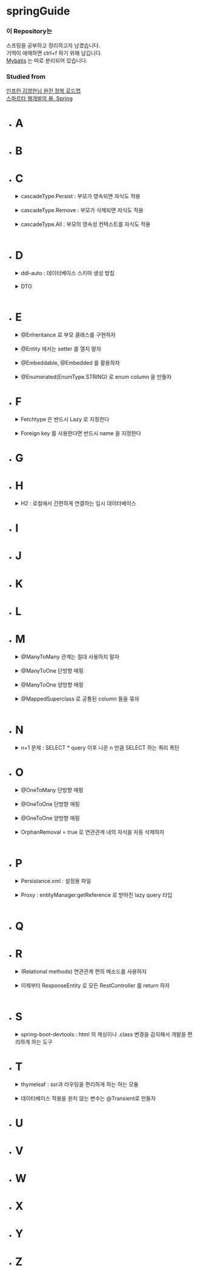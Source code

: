 # springGuide

### 이 Repository는

스프링을 공부하고 정리하고자 남겼습니다.   
기억이 애매하면 ctrl+f 하기 위해 남깁니다.   
[Mybatis](MYBATIS.md) 는 따로 분리되어 있습니다.

### Studied from

[인프런 김영한님 완전 정복 로드맵](https://www.inflearn.com/roadmaps/149)   
[스파르타 웹개발의 봄, Spring](https://spartacodingclub.kr/)

* # A
* # B
* # C
  <details>
  <summary>
  cascadeType.Persist : 부모가 영속되면 자식도 적용 
  </summary>
  <br>
  
  실제로는 반드시 부모 자식의 관계라고 생각하시기보단    
  cascadeType.Persist 가 들어간 클래스와 그 연관된 클래스 관계입니다.    
  
  @OneToMany, @ManyToOne 관계를 만든다고 가정하겠습니다.   
  CascadeType.PERSIST 를 적용하고 싶다고 생각하겠습니다.   
  여기에서 잠시 질문을 하나 드리면   
  
  @OneToMany(cascade = CascadeType.PERSIST) 가 맞을까요?      
  아니면   
  @ManyToOne(cascade = CascadeType.PERSIST) 가 맞을까요?   
  
  여기에서 정답은?   
  "전혀 상관 없다." 입니다.   
  
  @OneToMany, @ManyToOne 관계는 상관이 없습니다.   
  
  CascadeType.PERSIST 가 의미하는 바는   
  내가 쓰인 곳이 PERSIST 된다면, 연관관계의 entity 도 PERSIST 해줘 입니다.   
  
  예를 들어   
  ```java
  Parent parent = new Parent();
  parent.addChild(new Child());
  em.persist(parent);
  ```
  를 한다면, persist는 parent 하나만 적었지만   
  parent 와 child 둘다 persist 되어 저장됩니다.      
  
  ![](images/cascadeType.PERSIST.PNG)   
  
  entityManager 가 죽어가서 JPARepository 로 바꿔보면         
  ```java
  Parent parent = new Parent();
  parent.addChild(new Child());
  parentRepository.add(parent);
  ```
  가 되겠습니다.   
  
  @OneToOne, @OneToMany, @ManyToOne, 어떤 관계이든   
  persist 가 되는 객체에서 지정하여 사용할 수 있습니다.   
  
  cascadeType.Remove 만큼 조심하게 사용하실 필요는 없지만      
  단일하고 연속적으로 생성되는 entity 에 사용하면 좋을 것 같습니다.   
  생각좀 하고 살자 도형아.   
  </details>
  <br>
  
  <details>
  <summary>
  cascadeType.Remove : 부모가 삭제되면 자식도 적용
  </summary>
  <br>

  실제로는 반드시 부모 자식의 관계라고 생각하시기보단    
  cascadeType.Remove 가 들어간 클래스와 그 연관된 클래스 관계입니다.   
  
  cascadeType.Remove 는 .Persist 와 같은 맥락입니다.   
  cascadeType 가 이해가 안되신다면, 먼저 .Persist 를 보고 와주세요.   
  
  그런데 여기에서 궁굼증이 하나 생겼습니다.   
  
  ![](images/cascadeType.PERSIST.PNG)   
  
  다음과 같이 저장되어 있다고 할 때   
    
  parentClass 에서는   
  ```java
  @OneToMany(mappedBy = "parent", cascade = CascadeType.REMOVE)
  List<Child> children = new ArrayList<>();
  ```
  다음과 같이 정의되어 있다면...   
  
  A   
  ```java
  Parent parent = em.find(Parent.class, 1L);
  parent.getChildren().remove(0); 
  em.persist(parent);
  em.flush();
  em.clear();
  ```
  
  B   
  ```java
  Parent parent = em.find(Parent.class, 1L);
  // parent.getChildren().remove(0);  
  em.remove(parent);
  em.flush();
  em.clear();
  ```

  A 와 B 중에서 어떤 방법이 children 을 삭제할까요?   
  
  <br>
  직접 확인해본 결과 정답은 B 였습니다.   
  
  A 에서 삭제가 적용되길 원하신다면 orphanRemoval 을 사용하셔야 합니다.

  </details>
  <br>
  
  <details>
  <summary>
  cascadeType.All : 부모의 영속성 컨텍스트를 자식도 적용
  </summary>
  <br>
  
  위 2개 외에도 모든 cascadeType 을 자식에게 적용합니다.
  </details>
  <br>
* # D
  <details>
  <summary>
  ddl-auto : 데이터베이스 스키마 생성 방침
  </summary>
  <br>
  
  application properties 에 `spring.jpa.hibernate.ddl-auto=` 형태로 존재한다.   
  
  create : 기존 태이블 삭제 후 다시 생성   
  create-drop : create 와 같지만 종료 시점에 삭제   
  update : 변경분만 반영   
  validate : 엔티티와 테이블이 매핑되었는지 확인   
  none : 사용안함   
  
  개발 초기 단계 : create, update    
  테스트 서버 : update, validate      
  운영 서버 : validate, none   
  </details>
  <br>

  <details>
  <summary>
  DTO
  </summary>
  <br>

  data-transfer-object

  데이터가 지속적으로 변경되며 전송될 경우 사용하는 클래스입니다.

  데이터의 값들이 코드가 진행되면서 변경되며 조작되어야 할 때 사용합니다.

  `@Getter`, `@Setter` 를 포함시켜 코드가 진행되는 중 setter 를 통해 변경시킵니다.

  ```java
  @Getter
  @Setter
  public class TravelerDTO {
    private String name;
    private Integer age;
  }
  
  public class Travel {
    public void travelForYear(TravelerDTO travelerDTO){
        travelerDTO.setAge(travelerDTO.getAge() + 1);
    } 
  }
  ```

  @Setter 의 추가는 persistance 안에 들어가서 ORM 된 클래스에만 없어야 하는 것입니다.

  ORM 된 이후에 변경이 되면 db 에도 변경되기에 혼선이 생기는 것을 방지하기 위해 orm 클래스의 @Setter 를 방지하는 것입니다.
  </details>
  <br>
* # E
  <details>
  <summary>
  @Enheritance 로 부모 클래스를 구현하자
  </summary>
  <br>

  @SupperMapping 의 java 내부 구조는 같습니다.    
  Extends 를 사용해서 부모를 지정해주는 형식입니다.   
  다만 데이터베이스는 3가지로 다르게 구성할 수 있습니다.      
  이 방식들에 따라 @SuperMapping 은 3가지 전략이 있습니다.

  ### JOIN 전략
  ![](images/@SupperMapping조인전략.PNG)   
  부모 클래스 Item
  ```java
  @Entity
  @Enheritance(strategy = InheritanceType.JOINED)
  @DiscriminatorColumn
  public class Item{
    ...
  }
  ```
  자식 클래스 Album/Movie/Book
  ```java
  @Entity
  @DiscriminatorValue("A")
  public class Album extends Item{
    ...
  }
  ```
  ALBUM, MOVIE, BOOK 은 각각 ITEM 의 ID를 받아오는 것을 알 수 있습니다.

  여기에서 DTYPE 이라는 column 이 하나 존재하는데   
  이 column 은 @DiscriminatorColumn 을 추가하면 생기는    
  column 으로 자식이 어떤 class 에 속해있는지 String 으로 나타냅니다.      
  @DiscriminatorColumn 은 생략이 가능합니다.

  만약 테이블명 그대로 DTYPE 에 지정되는 것을 바꾸고 싶다면   
  @DiscriminatorValue("A")으로 직접 자식 클래스에서 구분지을 수 있습니다.

  저장은 java 에서 자식 클래스를 사용하면 부모의 parameter 에 접근할 수 있음으로
  ```java
  Album album = new Album();
  album.setName("Son lux - Bones");
  em.persist(album);
  ```
  같이 사용하시면 됩니다.

  ### SINGLE_TABLE 전략
  ![](images/@SupperMapping싱글테이블전략.PNG)   
  jpa default 전략입니다.   
  Child 와 Parent 를 단일한 테이블에 저장하는 단순한 방법입니다.   
  Join 을 하지 않아 SQL query 의 성능적 이점을 갖습니다.   
  다만 정규화 법칙을 따르지 않아 생기는 문제들도 고려해야 합니다.

  부모 클래스의 item
  ```java
  @Entity
  @Enheritance(strategy = InheritanceType.SINGLE_TABLE)
  //@DiscriminatorColumn
  public class Item{
  ...
  }
  ```
  자식 클래스의 Album/Movie/Book
  ```java
  @Entity
  @DiscriminatorValue("A")
  public class Album extends Item{
    ...
  }
  ```
  모든 내용은 위와 비슷비슷합니다.   
  그런데 여기에서 특이한 점은 `@DiscriminatorColumn` 이 없어도   
  무조건 DTYPE 의 column 이 만들어진다는 점입니다.   
  DTYPE 가 만들어지지 않는다면 어떤 자식인지를 구분하는 것이 불가능합니다.   
  물론 null 값이 어디에 들어갔는지 확인하는 방법이 있겠지만...   
  효율적인 방법이라고 보지 않습니다.   
  마지막으로 null 값들이 들어가서 DB 분들이 좋아하지 않습니다.   

  ### TABLE_PER_CLASS 전략
  ![](images/@SuperMapping테이블퍼클래스전략.PNG)      
  이 전략은 부모 테이블을 생략하고 자식 테이블에 부모 param을 모두 넣는 전략입니다.    
  부모 클래스의 item
  ```java
  @Entity
  @Enheritance(strategy = InheritanceType.SINGLE_TABLE)
  public class Item{
  ...
  }
  ```
  자식 클래스의 Album/Movie/Book
  ```java
  @Entity
  public class Album extends Item{
    ...
  }
  ```

  여기에서 주의해서 보셔야 할 점은   
  `@DiscriminatorColumn`, `@DiscriminatorValue`가 없어진다는 점입니다.   
  위의 그림을 자세히 보시면 각 child 가 테이블로 분리되어서   
  DTYPE 이 필요가 없어진다는 것을 알 수 있습니다.

  이 전략은 치명적인 단점이 있습니다.   
  한개의 id를 통해 찾으려고 한다면 3개의 테이블을 조회해야 합니다. 그래서 현업에서는 사용되지 않습니다.
  </details>
  <br/>

  <details>
  <summary>
  @Entity 에서는 setter 를 열지 말자
  </summary>
  <br>

  @Setter 가 열려 있어 너무 많은 변경 포인트가 있다면 유지보수가 어렵다   
  @Setter 는 그 의도를 파악하기 어렵다.    
  또한 객체의 일관성을 보장하기 어렵다.     
  Constructor, builder 를 최대한 활용하자.    
  가령 사용하더라도 정해진 비즈니스 로직을 짜서 규정하고 사용하자.
  </details>
  <br>
  
  <details>
  <summary>
  @Embeddable, @Embedded 를 활용하자
  </summary>
  <br>

  Entity 내부 Class 를 관계형 연결(일 대 다, 일 대 일...etc) 없이 나타낼 수 있다.   
  @Embedded 안에는 @NoArgsConstructor 가 필요하다.    
  
  Java 내에서만 적용된다   
  
  @Embeddable   
  
  ```java
  @Embeddable
  @Getter
  public class Address {
  private  String city;
  private String street;
  private String zipcode;
  }
  ``` 
  
  @Embedded
  ```java
  @NoArgsConstructor(access = AccessLevel.PROTECTED)
  @Getter
  @Entity
  public class Member {
      @Id
      @GeneratedValue(strategy = GenerationType.IDENTITY)
      @Column(name = "member_id")
      private Long id;
  
      @Column
      private String name;
  
      @Embedded
      private Address address;
  }
  ``` 
  
  Java 내에서만 적용되며 database 에 관계형으로 정의되지 않는다.    
  
  ![](images/@embedded.PNG)   

  이제 조금 더 심화된 내용으로 들어가면...   
  
  임베디드의 연관관계    
  
  ![](images/@EmbeddedMapping.PNG)    
  
  임베디드 클레스에 임베디드 클래스를 넣으면 조금 더 정리 정돈이 될 수 있습니다.          

  @Entity 안에 @Embedded 안에 @Embedded 를 넣어봅시다.

  ```java
  @Entity
  public class Parent {
  
  @Id
  @GeneratedValue
  private Long id;

  @Embedded
  private Embedable embedable;
  }
  ```
  entity

  ```java
  @NoArgsConstructor
  @Embeddable
  public class embeddable {
  
      private String jack;
  
      @Embedded
      private Embedable2 embedable2;
  }
  ```
  entity -> embedded

    ```java
  @NoArgsConstructor
  @Embeddable
  public class embeddable2 {
  
      private String shit;
  }
  ```
  entity -> embeddable -> embeddable2    

  모든 embeddable 은 반드시 @NoArgsConstructor 를 갖고 있어야 합니다.    

  이렇게 만들면     
  
  ![](images/@EmbeddedTypeJoin.PNG)    
  테이블은 이렇게 정의됩니다.   
  
  이제 entity -> embeddable -> embeddable2 관계는 가능하니...   
  entity -> embeddable -> entity2 을 구현해보겠습니다.   
  
  위의 클래스는 다 그대로 가져가는데 Embeddable2 만 좀 수정하면 됩니다.      
  
  ```java
  @NoArgsConstructor
  @AllArgsConstructor
  @Getter
  
  @Embeddable
  public class Embeddable2 {
  
  private String jack;
  
      // 위어서 추가되는 부분
      @OneToOne
      @JoinColumn(name = "ENTITY_CHILD_ID")
      private EntityChild entityChild;
  }
  ```
  
  그리고 추가되는 EntityChild Class 를 만듭니다.   
  
  ```java
  @Getter
  @NoArgsConstructor
  
  @Entity
  @Table(name = "ENTITY_CHILD")
  public class EntityChild {
  @Id
  @GeneratedValue(strategy = GenerationType.IDENTITY)
  private Long id;
  }
  ```
  
  이렇게 되면   
  ![](images/@EmbeddedEntity.PNG)   
  가 됩니다.    
  
  하면서 이상하게 query 가 테이블 명을 잘못 적어서 @Table 을 지정해줘야 했지만 
  이정도 에러들은 다 잡아내실 수 있는 분들이라 믿습니다.   
  </details>
  <br>

  <details>
  <summary>
  @Enumerated(EnumType.STRING) 로 enum column 을 만들자
  </summary>
  <br>

  반드시 EnumType.STRING 을 사용하자    
  Integer 는 enum 이 삭제/변경되었을 때 같은 숫자가 중복되어 사용된다   
  
  ```java
  enum OrderStatus {
    ORDER, CANCEL;
  }
  ```  
  
  ```java
  @Getter
  @Entity
  public class Order {
      @Id
      @GeneratedValue(strategy = GenerationType.IDENTITY)
      private Long id;
    
      @Enumerated(EnumType.STRING)
      private OrderStatus status;
  }
  ```
  </details>

* # F
  <details>
  <summary>
  Fetchtype 은 반드시 Lazy 로 지정한다
  </summary>
  <br>

  모든 연관된 테이블들이 딸려 나와서 n+1 폭탄을 맞고 싶지 않다면 lazy 로 사용하자      
  쿼리는 본인이 customize 하여 최적화 할 수 있게끔 만들어야 한다   
  
  fetchtype 을 지정하지 않은 경우   
  @ManyToOne 의 경우 FetchType 은 eager 이며   
  @OneToMany 의 경우 FetchType 은 lazy 이다.   
  
  @ManyToOne 에 주의하자.    
  
  lazy 가 설정된 이후 getter 를 사용하면 query 가 나간다.   
  
  n+1 문제는 여기에도 정리되어 있으니 확인하자.
  </details>
  <br>
  
  <details>
  <summary>
  Foreign key 를 사용한다면 반드시 name 을 지정한다
  </summary>
  <br>

  연관 관계 중 foreign key 가 생성된다면 spring 에서 임의로 이름을 만든다      
  임의로 지정된 이름은 JJ9J21D82 같은 gibberish 이기 때문에 user_account_fk 처럼 정의하자   
  
  ```java
  @JoinColumn(name = "account_id", foreignKey = @ForeignKey(name = "user_account_fk"))
  ``` 
  
  반드시 fk를 사용하지 않아도 된다.   
  조금 더 유연한 시스템을 운영하고 싶다면 fk를 사용하지 않고 연결관계를 정의만 하는 것 또한 하나의 방법이다.   
  </details>
* # G
* # H
  <details>
  <summary>
  H2 : 로컬에서 간편하게 연결하는 임시 데이터베이스

  </summary>
  <br>

    * 설치   
      우선 spring initializr 에서 h2 가 추가됬는지 확인한다.   
      [h2 설치 링크](https://www.h2database.com/html/main.html)   
      설치된 경로에서 \H2\bin 을 들어간다.   
      h2.sh 또는 bat 을 실행한다.   
      localhost:8082 를 들어간다.   
      JDBC url 을 jdbc:h2:file:~/testDB 로 바꾼다.   
      :mem 의 경우 메모리 :file 의 경우 파일 저장이다.   
      ~/의 경로는 user 에서 시작된다.   
      저장된 파일 경로 예시 : C:\Users\doe\testDB.mv.db   
      jdbc:h2:file:D:\Program Files (x86)\H2\saved\testDB 로 특정 경로를 지정해도 된다.         
      <br>

    * 연결  
      스프링과 h2의 연결은 application.properties 에서
      ```
      spring.datasource.url=jdbc:h2:tcp://localhost/~/testDB
      spring.datasource.driverClassName=org.h2.Driver
      spring.datasource.username=sa
      spring.datasource.password=
      spring.jpa.database-platform=org.hibernate.dialect.H2Dialect
      ``` 
      testDB는 사용자가 지정한 명칭으로 바꿔도 된다.      
      그 이외에 추가하면 좋은 properties 도 잊지 말자
      ```
      # 테이블이 없다면 자동으로 생성한다.
      spring.jpa.hibernate.ddl-auto=create
      # sql 을 로깅으로 표시한다.
      # spring.jpa.show-sql=true
      logging.level.org.hibernate.sql = debug
      ``` 
  </details>
* # I
* # J
* # K
* # L
* # M
  <details>
  <summary>
  @ManyToMany 관계는 절대 사용하지 말자
  </summary>
  <br>

  many to many 사이의 테이블은 entity 로 정의되지 않는다.      
  Relation 으로 자동 생성되어서 변경에 용의하지 않다.   
  
  중간 테이블 엔티티를 직접 만들고 사용하도록 하자.   
  </details>
  <br/>

  <details>
  <summary>
  @ManyToOne 단방향 매핑
  </summary>
  <br>
  
  ![](images/@ManyToOne단방향.PNG)   
  Team 과 Member class 가 있다고 가정하면   
  Member class 에서
  ```java
  @ManyToOne
  @JoinColumn(name = "team_id")
  private Team team;
  ``` 
  으로 team 을 매핑한다.   
  
  그리고 단방향임으로 Team class 에서는 members 을 참조하지 않는다.   
  그럼으로 Team class 에서 `List<Member> members` 는 존재하지 않아도 된다.   
  </details>
  <br>
  
  <details>
  <summary>
  @ManyToOne 양방향 매핑
  </summary>
  <br>
  
  ![](images/@ManyToOne양방향.PNG)   
  Team 과 Member class 가 있다고 가정하면   
  Member class 에서
  ```java
  @ManyToOne
  @JoinColumn(name = "team_id")
  private Team team;
  ``` 
  Team class 에서
  ```java
  @OneToMany(mappedBy = "team")
  private List<Member> members = new ArrayList<>();
  ``` 
  로 매핑한다.   
  
  여기에서 `@OneToMany` 의 `mappedBy` 는 member class 의 Team 객체 명 team 을 지정한다.   
  
  또한 Many 쪽이 외래키를 가져야 하고 One 쪽은 mapping 을 당하는 쪽이라서 수동태의 mappedBy 가 지정되는 것이다.   
  </details>
  <br/>

  <details>
  <summary>
  @MappedSuperclass 로 공통된 column 들을 묶자
  </summary>
  <br>
  
  ![](images/@MappedSuperClass.PNG)   
  두가지 객체에서 공통된 column 이 많이 사용된다 싶으면   
  DB 에 적용되지 않으면서 다른 class 에 옮겨 통일시킬 수 있습니다.   
  
  BaseEntity   
  ```java
  @MappedSuperclass
  public abstract class BaseEntity{
    @Column
    private String name;
  }
  ```
  
  Member   
  ```java
  @Entity
  public class Member extends BaseEntity{
    ...
  }
  ```
  
  @Inheritance 와 다른 점이라고 한다면   
  Inheritance 는 부모관계에 따라 SQL 에도 적용되는 strategy 들이 있다는 점이다.   
  그래서 `em.find(BaseEntity.class, id)` 같은 조회는 불가능하다.    
  또한 직접 사용할 일이 없다면 abstract 를 붙여 추상 클래스로 바꾸자.   
  </details>
  <br>
  
* # N
  <details>
  <summary>
  n+1 문제 : SELECT * query 이후 나온 n 만큼 SELECT 하는 쿼리 폭탄
  </summary>
  <br>

  ![](images/n+1.PNG)
  이런 쿼리문이 보인다면 n + 1 문제입니다.   
  Spring 에서 n + 1 이 생긴다면 fetchtype.eager 를 하였는지 확인합시다.   
  For each 문에서도 n + 1 이 발생할 수 있습니다.   
  
  해결법은 크게 2가지 있습니다.   
  
  Join fetch
  ```java
  @Query("select a from books a join fetch a.users")
  List<books> findAllJoinFetchUsers();
  ```
  2중 join fetch   
  ```java
  @Query("select a from books a join fetch a.users u join fetch u.account")
  List<books> findAllJoinFetchUsersWithAccount();
  ``` 
  join fetch 는 inner join 입니다.   
  <br>
  
  Entity graph   
  ```java
  @EntityGraph(attributePaths = "users")
  @Query("select a from book a")
  List<Academy> findAllEntityGraphUsers();
  ``` 
  2중 entity graph
  ```java
  @EntityGraph(attributePaths = {"users", "users.account"})
  @Query("select a from book a")
  List<Academy> findAllEntityGraphUsersWithAccount();
  ``` 
  entity graph 는 left outer join 입니다.   
  
  [join 을 밴다이어그램으로 설명](https://joins.spathon.com/)   
  
  </details>
* # O
  <details>
  <summary>
  @OneToMany 단방향 매핑
  </summary>
  <br>
  
  ![](images/@OneToMany단방향.PNG)    
  Team class 내에서   
  ```java
  @OneToMany
  @JoinColumn(name = "team_id")
  private List<Member> members = new ArrayList<>();
  ```
  를 하면 되고 단방향이기에 member class 에서 지정하지 않는다.   
  
  동작은 한다. 다만!   
  다음과 같은 구조에는 성능 최적화에 큰 문제가 있다.   
  
  예를 들어   
  ```java
  Member member = new Member("김도형");
  em.persist(member);
  
  Team team = new Team("1조");
  team.getMembers().add(member);
  em.persist(team);
  ```
  에서      
  ```java
  Team team = new Team("1조");
  team.getMembers().add(member);
  em.persist(team);
  ```
  이 부분이 실행 될 때   
  Team 객체 내에서는 members 가 존재하지만   
  TEAM 테이블에는 members 를 지정할 수 있는 방법이 없다.   
  그래서 hibernate 는 MEMBER table 의 TEAM_ID 를 조작하여   
  UPDATE query 를 추가하게 되어 낭비가 일어난다.   
  
  @ManyToOne 단방향이나 양방향을 활용하자.   
  Java 와 SQL 의 연결 구성이 같은 곳에서 일어나는 것을 알 수 있어 더 단순하고, 더 최적화에 용이하다.   
  위의 문제도 member 는 team_id를 바로 지정하며 insert 되게 바뀐다.     
  </details>
  <br/>
  
  <details>
  <summary>
  @OneToOne 단방향 매핑
  </summary>
  <br>
  
  ![](images/@OneToOne단뱡향.PNG)   
  Member Class 에서   
  ```java
  @OneToOne
  @JoinColumn(name = "LOCKER_ID")
  private Locker locker;
  ```
  로 지정하면 된다.   
  
  반대로 locker 를 주체로 만들고 싶다면   
  locker 에 `private Member member` 를 지정하면 된다.   
  
  단방향임으로 반대쪽에는 참조를 넣지 않는다.   
  </details>
  <br/>
  
  <details>
  <summary>
  @OneToOne 양방향 매핑
  </summary>
  <br>
  
  ![](images/@OneToOne양방향.PNG)   
  양방향의 경우 java 내에서는 양쪽이 그 반대쪽의 참조 변수를 갖고 있다.   
  다만 SQL 은 member 한쪽에서만 foreign key 를 들고 있는 것을 볼 수 있다.   
  
  그럼으로 fk 가 들어있는 Member class 에서는   
  ```java
  @OneToOne
  @JoinColumn(name = "LOCKER_ID")
  private Locker locker;
  ```
  참조만 되는 Locker class 에서는   
  ```java
  @OneToOne(mappedBy = "locker")
  private Member member;
  ```
  같이 작성하면 된다.   
  
  여기에서의 중점은    
  `@JoinColumn` 이 지정된 쪽이 외부키 column 을 만드는 쪽이고   
  `mappedBy` 를 사용하는 곳이 위의 외부키로 mapping 당하는 쪽이다.   
  </details>
  <br/>
  
  <details>
  <summary>
  OrphanRemoval = true 로 연관관계 내의 자식을 자동 삭제하자
  </summary>
  <br>
  
  CascadeType.REMOVE 는 부모가 삭제되면 자식이 삭제된다는 성질을 뜁니다.   
  하지만 .REMOVE 는 arrayList 같이 지정된 parameter 에서 remove 된 자식은 적용하지 않았습니다.   
  이러한 기능을 OrphanRemoval 이 수행해줍니다.   
  
  ```java
  @OneToMany(orphanRemoval=true)
  List<Child> children = new ArrayList<>();
  ```
  로 parent 에서 지정된다면   
  자식이 1개 있을 때     
  ```java
  Parent parent = em.find(Parent.class, 0);
  parent.getChildren().remove(0);
  em.persist(parent);
  ```
  하면 자식이 자동으로 삭제된다는 의미입니다.

  물론 이는 @OneToMany 의 관계 뿐만 아니라 @OneToOne 관계에도 적용됩니다.   
  List 가 아니라 단일 parameter 도 setter 로 null 을 만들어 삭제할 수 있다는 의미입니다.      

  ```java
  Parent parent = em.find(Parent.class, 1L);
  parent.setChild(null);  
  em.persist(parent);
  ```

  ![](images/orphanremoval%20의심.PNG)    
  자신의 주장이 의심되어 확인해보는 피곤한 성격...   
  
  그리고 CascadeType.REMOVE 의 특징을 그대로 갖고 있습니다.      
  부모 entity 가 삭제되면 자식 entity 도 삭제됩니다.   
  
  어! 그러면 persist 된 객체에 그대로 적용하면 데이터베이스에도 바로 적용되니까 좋잖아?!   
  개꿀! 하면서 남용하시면 큰일납니다.   
  
  우선 관계가 완전히 단일하며 종속적이여야 합니다.   
  즉 child 는 parent 외 다른 곳에 fk 가 있으면 안됩니다.      
  fk 에러가 뜨면서 삭제가 안될 수 있습니다.   
  당연한 예기일지도 모르겠지만 그래도 2번 체크합시다.   

  <br>
  
  OrphanRemoval = true 의 자식은    
  부모에게 완전 종속적인가요?   
  다른 곳의 fk 로 사용되고 있지 않나요?    
  
  </details>
  <br>
* # P
  <details>
  <summary>
  Persistance.xml : 설정용 파일
  </summary>
  <br>
  application.properties 의 구 버전이다.   
  resources/META-INF/persistence.xml 에 들어간다.   
  
  ```
  <?xml version="1.0" encoding="UTF-8"?>
  <persistence version="2.2"
  xmlns="http://xmlns.jcp.org/xml/ns/persistence" xmlns:xsi="http://www.w3.org/2001/XMLSchema-instance"
  xsi:schemaLocation="http://xmlns.jcp.org/xml/ns/persistence http://xmlns.jcp.org/xml/ns/persistence/persistence_2_2.xsd">
  <persistence-unit name="hello">
  <properties>
  <!-- 필수 속성 -->
  <property name="javax.persistence.jdbc.driver" value="org.h2.Driver"/>
  <property name="javax.persistence.jdbc.user" value="sa"/>
  <property name="javax.persistence.jdbc.password" value=""/>
  <property name="javax.persistence.jdbc.url" value="jdbc:h2:tcp://localhost/~/testDB"/>
  <property name="hibernate.dialect" value="org.hibernate.dialect.H2Dialect"/>
  
              <!-- 옵션 -->
              <property name="hibernate.show_sql" value="true"/>
              <property name="hibernate.format_sql" value="true"/>
              <property name="hibernate.use_sql_comments" value="true"/>
              <!--<property name="hibernate.hbm2ddl.auto" value="create" />-->
          </properties>
      </persistence-unit>
  </persistence>
  ``` 
  
  `<persistence-unit name="hello">` 에서 name 을 지정해 주면   
  ```java
  Persistence.createEntityManagerFactory("hello");   
  EntityManager em = emf.createEntityManager();
  ```
  으로 연결된다.   
  
  `<property name="hibernate.dialect" value="org.hibernate.dialect.H2Dialect"/>`의 dialect 는 방언인데 
  다양한 데이터베이스를 사투리로서 이해하고 있다. `H2Dialect` 로 주어진 사투리를 표준말로 변경하겠다는 의미이다.

  필요에 따라 추가적으로 옵션을 넣을 수 있다.
  </details>
  <br>

  <details>
  <summary>
  Proxy : entityManager.getReference 로 받아진 lazy query 타입    
  </summary>
  <br>

  ![](images/proxy.PNG)   
  
  프록시는 처음 em.getReference 로 받아집니다.   
  받아진 프록시를 .getClass 를 할 경우 $HibernateProxy$ 하고 타입명이 다르게 나온다는 것을 볼 수 있습니다.        
  
  이제 get을 한다면 어떻게 될까요?    
  프록시 안에는 target 이라고 정보를 가져올 객체의 포인터가 있습니다.   
  해당 포인터가 null 을 가리킨다면 db에 쿼리를 날리고 target 을 체우는 형식으로 동작합니다.   
  
  그렇다면...   
  ```java
  Member member = em.getReference(Member.class, 1L);
  member.getName();
  soutv(member.getClass());
  ```
  는 어떻게 출력될까요?   
  프록시로 출력될까요? 아니면 Member 로 출력될까요?   
  
  정답은 프록시입니다.   

  위의 정답이 프록시로 나온다면 저희는 또 한가지 주의할 점이 있습니다.   
  
  바로 타입 체크에서 주의해야 한다는 점입니다.      
  
  `member.getClass() == Member.class` 를 사용할 것이 아니라...   
  `member1 instanceof Member` 를 사용하셔야 일치하게 나옵니다.    
  해당 프록시는 Member 를 상속받기 때문에 instanceof 가 true 로 나옵니다.   
  </details>
  <br>
* # Q
* # R
  <details>
  <summary>
  (Relational methods) 연관관계 편의 메소드를 사용하자
  </summary>
  <br>

  관계가 있는 entity 를 저장할 때 양측의 객체를 변경해야 한다.   
  이를 method 로 묶자.

  ```java
    // many to one 관계 (Child to Parent)
    public void setParent(Parent parent){
        this.parent = parent;
        parent.getChildren().add(this);
    }

    // one to many 관계 (Parent to Child)
    public void addChild(Child child){
        children.add(child);
        child.setParent(this);
    }
  
    // one to one 관계 (Husband to Wife)
    public void setWife(Wife wife){
        this.wife = wife;
        wife.setHusband(this);
    }
    // many to many 는 사용하지 말자
  ``` 

  주의할 점이 있는데   
  연관 관계 메소드가 정의된 곳을 규정해야 한다.   
  Child 에 정의될지 Parent 에 정의될지 일관성이 필요하다.   
  예를 들어 foreign key 가 단일 방향으로 설계되었다면   
  Foreign key 가 규정된 entity 에 정의한다던지 원칙을 정해야 한다.

  또한 양측에 편의 메소드를 정의하여 중복해서 넣는 실수가 생길 수 있다.   
  단일한 방향에 setter를 만들어 사용을 강제하는 것이 좋다.
  </details>
  <br>
  
  <details>
  <summary>
  이제부터 ResponseEntity 로 모든 RestController 를 return 하자
  </summary>
  <br>
  
  ```java
  // 상품 상세 페이지 (단일 상품 정보 가져오기)
  @GetMapping(value = "product/{id}")
  public ResponseEntity<ResponseDTO> getById(@PathVariable long id) {
      return ResponseEntity.ok().body(productService.findOne(id));
  }
  ```
  이 코드에서는 builder method 를 사용했습니다.   
  `ResponseEntity` `.ok` 로 이어지는 것을 보면    
  `ResponseEntity` 빌더에 httpStatusCode 를 지정할 수 있습니다.    
  그래서 이렇게 변경이 가능합니다.    

  `ResponseEntity.ok()` 200   
  `ResponseEntity.badRequest()` 400   
  `ResponseEntity.internalServerError()` 500   
  
  이 외에도 3~4개 정도 더 있지만 다양한 status 들을 모두 포함하고 있지는 않습니다.   

  그래서 builder 안에는 `.status()` 구문이 있는데   
  `ResponseEntity.status(HttpStatus.ACCEPTED)` 같이 사용하면   
  `HttpStatus` 클래스 내의 다양한 status code 들을 사용할 수 있습니다.       
  
  이 외에도 `new ResponseEntity<>(response, HttpStatus.ACCEPTED);` 같은 방법도 있습니다.    
  이는 앞에 선언 후 중간에 response 를 변경해야 할 경우에 사용하면 좋을 것 같습니다.    
  
  `.contentType(MediaType.APPLICATION_JSON)` 같이   
  application type header 를 추가할 수 있고   
  
  `.header(HttpHeaders.CONTENT_LANGUAGE,"ko-KR")` 처럼   
  header 에 자주 쓰이는 구문들을 `HttpHeaders` 에서 가져와 사용할 수 있습니다.   
  
  마지막으로 `.body(response)` 를 붙여 response 를 돌려주면 됩니다.   
  
  
  </details>
  <br>
  
* # S
  <details>
  <summary>
  spring-boot-devtools : html 의 캐싱이나 .class 변경을 감지해서 개발을 편리하게 하는 도구
  </summary>
  <br>

    * 설치방법   
      <br>
      gradle 의 경우   
      `compileOnly ('org.springframework.boot:spring-boot-devtools')`   
      <br>
      maven 경우
      ```
      <dependency>
          <groupId>org.springframework.boot</groupId>
          <artifactId>spring-boot-devtools</artifactId>
          <optional>true</optional>
      </dependency>
      ```

      compileOnly 의 이유   
      [링크](https://docs.spring.io/spring-boot/docs/1.5.16.RELEASE/reference/html/using-boot-devtools.html)      
      <br>
    * 활용   
      파일이 변경된 경우   
      ctrl+shift+F9 (build->recompile)    
      을 눌려 프로젝트에 바로 적용한다.   
      <br>
      .html 의 경우 캐쉬 없이 바로 적용되고   
      .class 의 경우 프로젝트가 rerun 된다.

  </details>
* # T
  <details>
  <summary>
  thymeleaf : ssr과 라우팅을 편리하게 하는 하는 모듈
  </summary>
  <br>

    * 보내고 받는 법
      ```java
      @RequiredArgsConstructor
      @Controller
      public class MemberController {
      @GetMapping("/hello")
      public String hello(Model model){
          model.addAttribute("name","김도형");
          return "hello";
          }
      }
      ```   
      보면 `@RestController` 가 아니라 `@Controller` 를 사용한다는 것을 알 수 있다.    
      rest 는 rest api, 그냥 controller 는 페이지의 전환을 위해서 주로 사용된다.   
      return "hello" 는 resources/templates/hello.html 을 반환한다.   
      `model.addAttribute("name","김도형");`로 변수를 전달하면   
      hello.html 에서   
      `<p th:text="'안녕하세요~' + ${data} + '님'" ></p>`   
      처럼 사용할 수 있다.   
      <br>
    * 문법   
      [여기](https://eblo.tistory.com/55) 를 참조

  </details>
  <br>

  <details>
  <summary>
  데이터베이스 적용을 원치 않는 변수는 @Transient로 만들자
  
  </summary>
  <br>
  
  드랍다운 내용
  </details>
  
* # U
* # V
* # W
* # X
* # Y
* # Z
